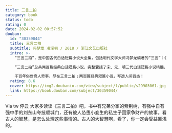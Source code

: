 ```yaml
---
title: 三言二拍
category: book
status: todo
rating: 0
date: 2024-02-02 00:57:52
douban:
  id: "30359044"
  title: 三言二拍
  subtitle: 冯梦龙 凌濛初 / 2018 / 浙江文艺出版社
  intro: >-
    “三言二拍”，是中国古代白话短篇小说大全集，包括明代文学大师冯梦龙编著的“三言”：《喻世明言》《警世通言》《醒世恒言》，小说大师凌濛初编著的“二拍”：《初刻拍案惊奇》《二刻拍案惊奇》。

    “三言二拍”总共两百篇经典白话短篇小说，完整囊括了宋、元、明三代白话短篇小说精髓，书中的每一个故事，独立精彩又跌宕起伏，白娘子永镇雷峰塔、杜十娘怒沉百宝箱、俞伯牙摔琴谢知音等中国人耳熟能详的经典故事，均源自“三言二拍”；“不受苦中苦，难为人上人”“画龙画虎难画骨，知人知面不知心”等深刻影响中国人价值观的名言警句，同样源自“三言二拍”。

    千百年俗世奇人奇事，尽在三言二拍；两百篇经典短篇小说，写透人间百态！
  rating: 8.6
  cover: https://img2.doubanio.com/view/subject/l/public/s29903061.jpg
  link: https://book.douban.com/subject/30359044/
---
```


Via tw 停云 大家多读读《三言二拍》吧，书中有兄弟分家的紫荆树，有强中自有强中手的刘东山夸技顺城门，还有被人怂恿小妾生的私生子回家争财产的故事。看古人的智慧，是怎么处理这些事情的。古人的大智慧啊，看了，你一定会受益匪浅的。